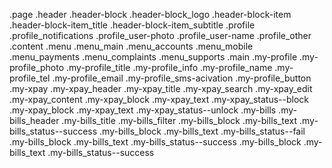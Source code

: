 .page
  .header
    .header-block
      .header-block_logo
      .header-block-item
        .header-block-item_title
        .header-block-item_subtitle
    .profile
      .profile_notifications
      .profile_user-photo
      .profile_user-name
      .profile_other
  .content
    .menu
      .menu_main
      .menu_accounts
      .menu_mobile
      .menu_payments
      .menu_complaints
      .menu_supports
    .main
      .my-profile
        .my-profile_photo
        .my-profile_title
        .my-profile_info
        .my-profile_name
        .my-profile_tel
        .my-profile_email
        .my-profile_sms-acivation
        .my-profile_button
      .my-xpay
        .my-xpay_header
          .my-xpay_title
          .my-xpay_search
          .my-xpay_edit
        .my-xpay_content
          .my-xpay_block
            .my-xpay_text
            .my-xpay_status--block
          .my-xpay_block
            .my-xpay_text
            .my-xpay_status--unlock
      .my-bills
        .my-bills_header
          .my-bills_title
          .my-bills_filter
        .my-bills_block
          .my-bills_text
          .my-bills_status--success
        .my-bills_block
          .my-bills_text
          .my-bills_status--fail
        .my-bills_block
          .my-bills_text
          .my-bills_status--success
        .my-bills_block
          .my-bills_text
          .my-bills_status--success